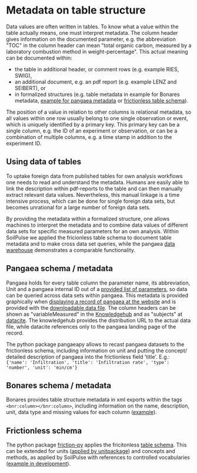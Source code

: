# Metadata on table structure

Data values are often written in tables.
To know what a value within the table actually means, one must interpret metadata.
The column header gives information on the documented parameter, e.g. the abbreviation "TOC" in the column header can mean "total organic carbon, measured by a laboratory combustion method in weight-percentage".
This actual meaning can be documented within:
 - the table in additional header, or comment rows (e.g. example RIES, SWIG),
 - an additional document, e.g. an pdf report (e.g. example LENZ and SEIBERT), or
 - in formalized structures (e.g. table metadata in example for Bonares metadata, [example for pangaea metadata](https://doi.pangaea.de/10.1594/PANGAEA.971025) or [frictionless table schema](https://specs.frictionlessdata.io//table-schema/)).

The position of a value in relation to other columns is relational metadata, so all values within one row usually belong to one single observation or event, which is uniquely identified by a primary key.
This primary key can be a single column, e.g. the ID of an experiment or observation, or can be a combination of multiple columns, e.g. a time stamp in addition to the experiment ID.

## Using data of tables

To uptake foreign data from published tables for own analysis workflows one needs to read and understand the metadata.
Humans are easily able to link the description within pdf-reports to the table and can then manually extract relevant data values.
Nevertheless, this manual linkage is a time intensive process, which can be done for single foreign data sets, but becomes unrational for a large number of foreign data sets.

By providing the metadata within a formalized structure, one allows machines to interpret the metadata and to combine data values of different data sets for specific measured parameters for an own analysis.
Within SoilPulse we applied the fricionless table schema to document table metadata and to make cross data set queries, while the pangaea [data warehouse](https://www.pangaea.de/tools/) demonstrates a comparable functionality.

## Pangaea schema / metadata

Pangaea holds for every table column the parameter name, its abbreviation, Unit and a pangaea internal ID out of a [provided list of parameters](https://www.pangaea.de/lists/parameter/all-byname), so data can be queried across data sets within pangaea.
This metadata is provided graphically when [displaying a record of pangaea at the website](https://doi.pangaea.de/10.1594/PANGAEA.937089) and is provided with the [downloadable data file](https://doi.pangaea.de/10.1594/PANGAEA.937089?format=textfile).
The column headers can be shown as "variableMeasured" in the [Knowledgehub](https://cordra.knowledgehub.nfdi4earth.de/objects/n4e/dthb-oai-pangaea.de-doi-10.1594-PANGAEA.937089) and as "subjects" at [datacite](https://api.datacite.org/dois/10.1594/PANGAEA.937089). 
The knowledgehub provides the distribution URL to the actual data file, while datacite references only to the pangaea landing page of the record.

The python package pangaeapy allows to recast pangaea datasets to the frictionless schema, including information on unit and putting the concept/ detailed description of pangaea into the frictionless field 'title'.
E.g.:  `{'name': 'Infiltration', 'title': 'Infiltration rate', 'type': 'number', 'unit': 'min/cm'}`

## Bonares schema / metadata

Bonares provides table structure metadata in xml exports within the tags `<bnr:column></bnr:column>`, including information on the name, description, unit, data type and missing values for each column ([example](https://maps.bonares.de/finder/resources/dataform/xml/6e28000a-ee94-4a09-83fd-69223d6ddd26)).

## Frictionless schema

The python package [friction-py](https://github.com/frictionlessdata/frictionless-py) applies the fricitonless [table schema](https://specs.frictionlessdata.io//table-schema/).
This can be extended for units ([applied by unitpackage](https://github.com/echemdb/unitpackage)) and concepts and methods, as applied by SoilPulse with references to controlled vocabularies ([example in development](https://github.com/SoilPulse/MetadataGenerator/blob/create_examples/catalogue/temp_1/to_publish/piped_package.json)).
